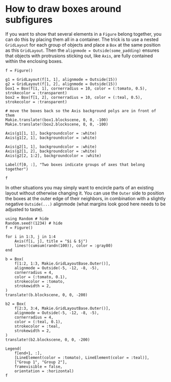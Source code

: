 # How to draw boxes around subfigures

If you want to show that several elements in a `Figure` belong together, you can do this by placing them all in a container.
The trick is to use a nested `GridLayout` for each group of objects and place a `Box` at the same position as this `GridLayout`.
Then the `alignmode = Outside(some_padding)` ensures that objects with protrusions sticking out, like `Axis`, are fully contained within the enclosing boxes.

```@figure
f = Figure()

g1 = GridLayout(f[1, 1], alignmode = Outside(15))
g2 = GridLayout(f[1, 2], alignmode = Outside(15))
box1 = Box(f[1, 1], cornerradius = 10, color = (:tomato, 0.5), strokecolor = :transparent)
box2 = Box(f[1, 2], cornerradius = 10, color = (:teal, 0.5), strokecolor = :transparent)

# move the boxes back so the Axis background polys are in front of them
Makie.translate!(box1.blockscene, 0, 0, -100)
Makie.translate!(box2.blockscene, 0, 0, -100)

Axis(g1[1, 1], backgroundcolor = :white)
Axis(g1[2, 1], backgroundcolor = :white)

Axis(g2[1, 1], backgroundcolor = :white)
Axis(g2[1, 2], backgroundcolor = :white)
Axis(g2[2, 1:2], backgroundcolor = :white)

Label(f[0, :], "Two boxes indicate groups of axes that belong together")

f
```

In other situations you may simply want to encircle parts of an existing layout without otherwise changing it. You can use the `Outer` side to position the boxes at the outer edge of their neighbors, in combination with a slightly negative `Outside(...)` alignmode (what margins look good here needs to be adjusted to taste).

```@figure
using Random # hide
Random.seed!(1234) # hide
f = Figure()

for i in 1:3, j in 1:4
    Axis(f[i, j], title = "$i & $j")
    lines!(cumsum(randn(100)), color = :gray80)
end

b = Box(
    f[1:2, 1:3, Makie.GridLayoutBase.Outer()],
    alignmode = Outside(-5, -12, -8, -5),
    cornerradius = 4,
    color = (:tomato, 0.1),
    strokecolor = :tomato,
    strokewidth = 2,
)
translate!(b.blockscene, 0, 0, -200)

b2 = Box(
    f[2:3, 3:4, Makie.GridLayoutBase.Outer()],
    alignmode = Outside(-5, -12, -8, -5),
    cornerradius = 4,
    color = (:teal, 0.1),
    strokecolor = :teal,
    strokewidth = 2,
)
translate!(b2.blockscene, 0, 0, -200)

Legend(
    f[end+1, :],
    [LineElement(color = :tomato), LineElement(color = :teal)],
    ["Group 1", "Group 2"],
    framevisible = false,
    orientation = :horizontal)
f
```
